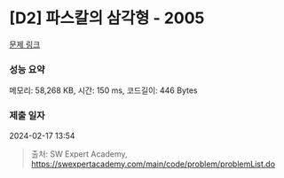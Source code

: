 # [D2] 파스칼의 삼각형 - 2005 

[문제 링크](https://swexpertacademy.com/main/code/problem/problemDetail.do?contestProbId=AV5P0-h6Ak4DFAUq) 

### 성능 요약

메모리: 58,268 KB, 시간: 150 ms, 코드길이: 446 Bytes

### 제출 일자

2024-02-17 13:54



> 출처: SW Expert Academy, https://swexpertacademy.com/main/code/problem/problemList.do